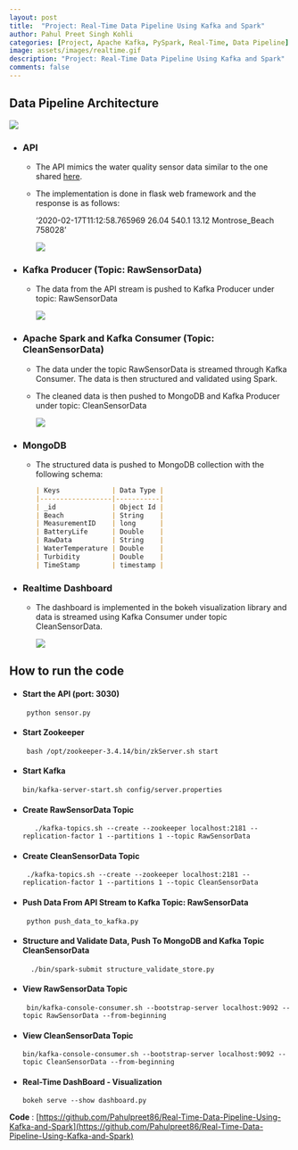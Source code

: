 ```yaml
---
layout: post
title:  "Project: Real-Time Data Pipeline Using Kafka and Spark"
author: Pahul Preet Singh Kohli
categories: [Project, Apache Kafka, PySpark, Real-Time, Data Pipeline] 
image: assets/images/realtime.gif
description: "Project: Real-Time Data Pipeline Using Kafka and Spark"
comments: false
---
```







## Data Pipeline Architecture

  

![](https://lh4.googleusercontent.com/eZykZAZj43p1oYAZFf_X3CINjHx6qz1rRevNptNWWisXYmDYDEae7Fhla7ETWZ2TmGRvTECBlMtFBe6aKHWaVUac7imu_hOXgVLZwFebuvE-_O_FmSZgdb5kBJAFMAxBl3AAgsYD)

-   ### API
   
	-  	 The API mimics the water quality sensor data similar to the one shared [here](https://data.world/cityofchicago/beach-water-quality-automated-sensors).
	    
	-   The implementation is done in flask web framework and the response is as follows:
	    

		‘2020-02-17T11:12:58.765969 26.04 540.1 13.12 Montrose_Beach 758028’

		![](https://lh6.googleusercontent.com/TDsc79yE-D_GBX7hFNrbgGlnP81TaRvBESeE2JvyEb8VaFzO_h1jNezTLsTg8CRsjfMtJOFrxPJi0EkqTOuRXlpP6U0SwuSMtFg4_rYYzNF5iASjx3MFIM4jKe5fjTKlVbAm4OMK)

-   ### Kafka Producer (Topic: RawSensorData)
    
	
	-   The data from the API stream is pushed to Kafka Producer under topic: RawSensorData
	    

  

		![](https://lh6.googleusercontent.com/KqaLvzLkdC2aYar0UeQ9raBgJgf0QXLyGe9GFr6z0uT6O-sx4ZizobVCdgIMTSZ8itXtiHfIThLHc5FoAwXtkA2U_lVZRJDQdLNvcNPKAIfS1Sa6GuiaTcCiABlpSlnhrfoSqn1s)

-   ### Apache Spark and Kafka Consumer (Topic: CleanSensorData)
    

	-   The data under the topic RawSensorData is streamed through Kafka Consumer. The data is then structured and validated using Spark.
	    

	  

	-   The cleaned data is then pushed to MongoDB and Kafka Producer under topic: CleanSensorData
    

  

		![](https://lh6.googleusercontent.com/DBMkx3tX90NCtokgNYT4BkjJGujCyeZk08X4w99vo2zfsBN9Yz1YGtb38Tcc3F6_HtMbML9NLVcHPFW310MDSSLWg8G8KoTuo-sC00aApDdNW9ql1ny605pwV6r5DS-Y5D325elU)

-   ### MongoDB
    

	-   The structured data is pushed to MongoDB collection with the following schema:
	    
		```markdown
		| Keys             | Data Type |
		|------------------|-----------|
		| _id              | Object Id |
		| Beach            | String    |
		| MeasurementID    | long      |
		| BatteryLife      | Double    |
		| RawData          | String    |
		| WaterTemperature | Double    |
		| Turbidity        | Double    |
		| TimeStamp        | timestamp |
		```  
  
  

-   ### Realtime Dashboard
    

	-   The dashboard is implemented in the bokeh visualization library and data is streamed using Kafka Consumer under topic CleanSensorData.
	    

		![](https://lh5.googleusercontent.com/qtt7B4EC1FCRpqWreTOrk74gAXTDvtJ3TxTKs6KWaAbtB_5MZ5-4-GSJYkbuLGRHMEUK5Gzp4njgEiklshdTs-LbCAhOeI-u96k5g9vf0IU6Av_RQx0CiR1PXY4jbMHkmesMnNhM)

  

## How to run the code

  

-   #### Start the API (port: 3030)
    

  		 python sensor.py
	    

  

-   #### Start Zookeeper
    

		 bash /opt/zookeeper-3.4.14/bin/zkServer.sh start
    

  

-   #### Start Kafka
    

		bin/kafka-server-start.sh config/server.properties
    

  

-   #### Create RawSensorData Topic
    

		   ./kafka-topics.sh --create --zookeeper localhost:2181 --replication-factor 1 --partitions 1 --topic RawSensorData
    

  

-   #### Create CleanSensorData Topic
    

		 ./kafka-topics.sh --create --zookeeper localhost:2181 --replication-factor 1 --partitions 1 --topic CleanSensorData
    

  

-  #### Push Data From API Stream to Kafka Topic: RawSensorData
    

		python push_data_to_kafka.py
    

  

-   #### Structure and Validate Data, Push To MongoDB and Kafka Topic CleanSensorData
    

		  ./bin/spark-submit structure_validate_store.py
    

  

-  #### View RawSensorData Topic
    

		bin/kafka-console-consumer.sh --bootstrap-server localhost:9092 --topic RawSensorData --from-beginning
    

  

-   #### View CleanSensorData Topic
    

		bin/kafka-console-consumer.sh --bootstrap-server localhost:9092 --topic CleanSensorData --from-beginning
    

  

-   #### Real-Time DashBoard - Visualization
    

		bokeh serve --show dashboard.py



**Code** : [https://github.com/Pahulpreet86/Real-Time-Data-Pipeline-Using-Kafka-and-Spark](https://github.com/Pahulpreet86/Real-Time-Data-Pipeline-Using-Kafka-and-Spark)

